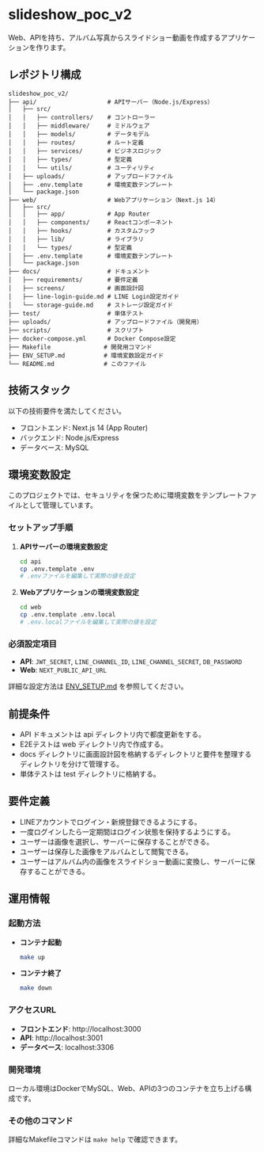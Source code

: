 # slideshow_poc_v2
Web、APIを持ち、アルバム写真からスライドショー動画を作成するアプリケーションを作ります。



## レポジトリ構成

```
slideshow_poc_v2/
├── api/                    # APIサーバー（Node.js/Express）
│   ├── src/
│   │   ├── controllers/    # コントローラー
│   │   ├── middleware/     # ミドルウェア
│   │   ├── models/         # データモデル
│   │   ├── routes/         # ルート定義
│   │   ├── services/       # ビジネスロジック
│   │   ├── types/          # 型定義
│   │   └── utils/          # ユーティリティ
│   ├── uploads/            # アップロードファイル
│   ├── .env.template       # 環境変数テンプレート
│   └── package.json
├── web/                    # Webアプリケーション（Next.js 14）
│   ├── src/
│   │   ├── app/            # App Router
│   │   ├── components/     # Reactコンポーネント
│   │   ├── hooks/          # カスタムフック
│   │   ├── lib/            # ライブラリ
│   │   └── types/          # 型定義
│   ├── .env.template       # 環境変数テンプレート
│   └── package.json
├── docs/                   # ドキュメント
│   ├── requirements/       # 要件定義
│   ├── screens/            # 画面設計図
│   ├── line-login-guide.md # LINE Login設定ガイド
│   └── storage-guide.md    # ストレージ設定ガイド
├── test/                   # 単体テスト
├── uploads/                # アップロードファイル（開発用）
├── scripts/                # スクリプト
├── docker-compose.yml      # Docker Compose設定
├── Makefile               # 開発用コマンド
├── ENV_SETUP.md           # 環境変数設定ガイド
└── README.md              # このファイル
```

## 技術スタック

以下の技術要件を満たしてください。
- フロントエンド: Next.js 14 (App Router)
- バックエンド: Node.js/Express
- データベース: MySQL



## 環境変数設定

このプロジェクトでは、セキュリティを保つために環境変数をテンプレートファイルとして管理しています。

### セットアップ手順

1. **APIサーバーの環境変数設定**
   ```bash
   cd api
   cp .env.template .env
   # .envファイルを編集して実際の値を設定
   ```

2. **Webアプリケーションの環境変数設定**
   ```bash
   cd web
   cp .env.template .env.local
   # .env.localファイルを編集して実際の値を設定
   ```

### 必須設定項目

- **API**: `JWT_SECRET`, `LINE_CHANNEL_ID`, `LINE_CHANNEL_SECRET`, `DB_PASSWORD`
- **Web**: `NEXT_PUBLIC_API_URL`

詳細な設定方法は [ENV_SETUP.md](./ENV_SETUP.md) を参照してください。

## 前提条件

- API ドキュメントは api ディレクトリ内で都度更新をする。
- E2Eテストは web ディレクトリ内で作成する。
- docs ディレクトリに画面設計図を格納するディレクトリと要件を整理するディレクトリを分けて管理する。
- 単体テストは test ディレクトリに格納する。



## 要件定義
- LINEアカウントでログイン・新規登録できるようにする。
- 一度ログインしたら一定期間はログイン状態を保持するようにする。
- ユーザーは画像を選択し、サーバーに保存することができる。
- ユーザーは保存した画像をアルバムとして閲覧できる。
- ユーザーはアルバム内の画像をスライドショー動画に変換し、サーバーに保存することができる。



## 運用情報

### 起動方法

- **コンテナ起動**
  ```bash
  make up
  ```

- **コンテナ終了**
  ```bash
  make down
  ```

### アクセスURL

- **フロントエンド**: http://localhost:3000
- **API**: http://localhost:3001
- **データベース**: localhost:3306

### 開発環境

ローカル環境はDockerでMySQL、Web、APIの3つのコンテナを立ち上げる構成です。

### その他のコマンド

詳細なMakefileコマンドは `make help` で確認できます。